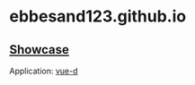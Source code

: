 # ebbesand123.github.io

## [Showcase](https://ebbesand123.github.io/)

Application: [vue-d](https://github.com/ebbesand123/vue-d)
